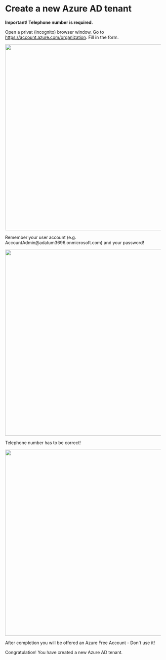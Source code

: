 # Create a new Azure AD tenant

**Important! Telephone number is required.**

Open a privat (incognito) browser window. Go to <a href="https://account.azure.com/organization" target="_blank"> https://account.azure.com/organization</a>. Fill in the form.

<img src="img/New-Tenant-1.png" width="600"/>

Remember your user account (e.g. AccountAdmin&#64;adatum3696.onmicrosoft.com) and your password!

<img src="img/New-Tenant-2.png" width="600"/>

Telephone number has to be correct!

<img src="img/New-Tenant-3.png" width="600"/>

After completion you will be offered an Azure Free Account - Don't use it!

<!--img src="img/New-Tenant-4.png" width="600"/-->

Congratulation! You have created a new Azure AD tenant.
